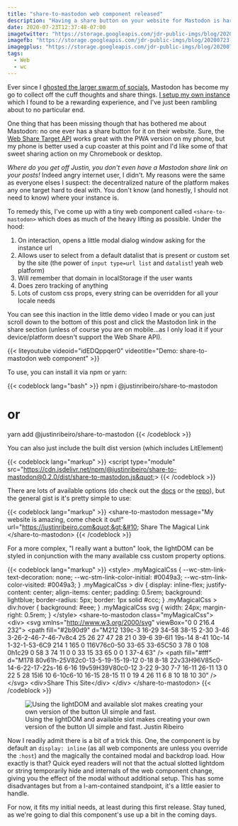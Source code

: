 ```yaml
---
title: "share-to-mastodon web component released"
description: "Having a share button on your website for Mastodon is hard given it's decentralized nature. With my latest tiny web component it's now easier to give users the option."
date: 2020-07-23T12:37:48-07:00
imagetwitter: "https://storage.googleapis.com/jdr-public-imgs/blog/20200723-fancy-button-800.png"
imagefb: "https://storage.googleapis.com/jdr-public-imgs/blog/20200723-fancy-button-800.png"
imagegplus: "https://storage.googleapis.com/jdr-public-imgs/blog/20200723-fancy-button-800.png"
tags:
  - Web
  - wc
---
```


Ever since I [ghosted the larger swarm of socials](http://localhost:8081/chronicle/2019/09/30/ghosting-the-socials-and-expanding-my-open-web-existence/), Mastodon has become my go to collect off the cuff thoughts and share things. [I setup my own instance](http://localhost:8081/chronicle/2019/09/27/setting-up-mastodon-on-google-cloud-platform/) which I found to be a rewarding experience, and I've just been rambling about to no particular end.

One thing that has been missing though that has bothered me about Mastodon: no one ever has a share button for it on their website. Sure, the [Web Share Target API](https://w3c.github.io/web-share-target/) works great with the PWA version on my phone, but my phone is better used a cup coaster at this point and I'd like some of that sweet sharing action on my Chromebook or desktop.

_Where do you get off Justin, you don't even have a Mastodon share link on your posts!_ Indeed angry internet user, I didn't. My reasons were the same as everyone elses I suspect: the decentralized nature of the platform makes any one target hard to deal with. You don't know (and honestly, I should not need to know) where your instance is.

To remedy this, I've come up with a tiny web component called `<share-to-mastodon>` which does as much of the heavy lifting as possible. Under the hood:

1. On interaction, opens a little modal dialog window asking for the instance url
2. Allows user to select from a default datalist that is present or custom set by the site (the power of `input type=url list` and `datalist`! yeah web platform)
3. Will remember that domain in localStorage if the user wants
4. Does zero tracking of anything
5. Lots of custom css props, every string can be overridden for all your locale needs

You can see this inaction in the little demo video I made or you can just scroll down to the bottom of this post and click the Mastodon link in the share section (unless of course you are on mobile...as I only load it if your device/platform doesn't support the Web Share API).

{{< liteyoutube videoid="idEDQppqer0" videotitle="Demo: share-to-mastodon web component" >}}

To use, you can install it via npm or yarn:

{{< codeblock lang="bash" >}}
npm i @justinribeiro/share-to-mastodon
# or
yarn add @justinribeiro/share-to-mastodon
{{< /codeblock >}}

You can also just include the built dist version (which includes LitElement)

{{< codeblock lang="markup" >}}
&lt;script type=&quot;module&quot; src=&quot;https://cdn.jsdelivr.net/npm/@justinribeiro/share-to-mastodon@0.2.0/dist/share-to-mastodon.js&quot;&gt;
{{< /codeblock >}}

There are lots of available options (do check out the [docs](https://www.npmjs.com/package/@justinribeiro/share-to-mastodon) or the [repo](https://github.com/justinribeiro/share-to-mastodon)), but the general gist is it's pretty simple to use:

{{< codeblock lang="markup" >}}
&lt;share-to-mastodon message=&quot;My website is amazing, come check it out!&quot; url=&quot;https://justinribeiro.com&quot;&gt;&#10;  Share The Magical Link&#10;&lt;/share-to-mastodon&gt;
{{< /codeblock >}}

For a more complex, "I really want a button" look, the lightDOM can be styled in conjunction with the many available css custom property options.

{{< codeblock lang="markup" >}}
&lt;style&gt;&#10;.myMagicalCss {&#10;  --wc-stm-link-text-decoration: none;&#10;  --wc-stm-link-color-initial: #0049a3;&#10;  --wc-stm-link-color-visited: #0049a3;&#10;}&#10;.myMagicalCss &gt; div {&#10;  display: inline-flex;&#10;  justify-content: center;&#10;  align-items: center;&#10;  padding: 0.5rem;&#10;  background: lightblue;&#10;  border-radius: 5px;&#10;  border: 1px solid #ccc;&#10;}&#10;.myMagicalCss &gt; div:hover {&#10;  background: #eee;&#10;}&#10;.myMagicalCss svg {&#10;  width: 24px;&#10;  margin-right: 0.5rem;&#10;}&#10;&lt;/style&gt;&#10;&lt;share-to-mastodon class=&quot;myMagicalCss&quot;&gt;&#10;  &lt;div&gt;&#10;    &lt;svg xmlns=&quot;http://www.w3.org/2000/svg&quot; viewBox=&quot;0 0 216.4 232&quot;&gt;&#10;      &lt;path&#10;        fill=&quot;#2b90d9&quot;&#10;        d=&quot;M212 139c-3 16-29 34-58 38-15 2-30 3-46 3-26-2-46-7-46-7v8c4 25 26 27 47 28 21 0 39-6 39-6l1 19s-14 8-41 10c-14 1-32-1-53-6C9 214 1 165 0 116V76c0-50 33-65 33-65C50 3 78 0 108 0h1c29 0 58 3 74 11 0 0 33 15 33 65 0 0 1 37-4 63&quot;&#10;      /&gt;&#10;      &lt;path&#10;        fill=&quot;#fff&quot;&#10;        d=&quot;M178 80v61h-25V82c0-13-5-19-15-19-12 0-18 8-18 22v33H96V85c0-14-6-22-17-22s-16 6-16 19v59H39V80c0-12 3-22 9-30 7-7 16-11 26-11 13 0 22 5 28 15l6 10 6-10c6-10 16-15 28-15 11 0 19 4 26 11 6 8 10 18 10 30&quot;&#10;      /&gt;&#10;    &lt;/svg&gt;&#10;    &lt;div&gt;Share This Site&lt;/div&gt;&#10;  &lt;/div&gt;&#10;&lt;/share-to-mastodon&gt;
{{< /codeblock >}}

<figure aria-label="media" role="group" itemscope="" itemprop="associatedMedia" itemtype="http://schema.org/ImageObject">
  <picture>
    <source srcset="https://storage.googleapis.com/jdr-public-imgs/blog/20200723-fancy-button-640.webp 640w,
                    https://storage.googleapis.com/jdr-public-imgs/blog/20200723-fancy-button-800.webp 800w,
                    https://storage.googleapis.com/jdr-public-imgs/blog/20200723-fancy-button-1024.webp 1024w,
                    https://storage.googleapis.com/jdr-public-imgs/blog/20200723-fancy-button-1280.webp 1280w,
                    https://storage.googleapis.com/jdr-public-imgs/blog/20200723-fancy-button-1600.webp 1600w"
            sizes="(min-width: 800px) 800px, 100vw" type="image/webp">
    <source srcset="https://storage.googleapis.com/jdr-public-imgs/blog/20200723-fancy-button-640.png 640w,
                    https://storage.googleapis.com/jdr-public-imgs/blog/20200723-fancy-button-800.png 800w,
                    https://storage.googleapis.com/jdr-public-imgs/blog/20200723-fancy-button-1024.png 1024w,
                    https://storage.googleapis.com/jdr-public-imgs/blog/20200723-fancy-button-1280.png 1280w,
                    https://storage.googleapis.com/jdr-public-imgs/blog/20200723-fancy-button-1600.png 1600w"
            sizes="(min-width: 800px) 800px, 100vw" type="image/png">
    <img src="https://storage.googleapis.com/jdr-public-imgs/blog/20200723-fancy-button-800.png" alt="Using the lightDOM and available slot makes creating your own version of the button UI simple and fast.">
  </picture>
  <figcaption itemprop="caption description">
    <span aria-hidden="true">Using the lightDOM and available slot makes creating your own version of the button UI simple and fast.</span>
    <span class="author" itemprop="copyrightHolder">Justin Ribeiro</span>
  </figcaption>
</figure>

Now I readily admit there is a bit of a trick this. One, the component is by default an `display: inline` (as all web components are unless you override the `:host`) and the magically the contained modal and backdrop load. How exactly is that? Quick eyed readers will not that the actual slotted lightdom or string temporarily hide and internals of the web component change, giving you the effect of the modal without additional setup. This has some disadvantages but from a I-am-contained standpoint, it's a little easier to handle.

For now, it fits my initial needs, at least during this first release. Stay tuned, as we're going to dial this component's use up a bit in the coming days.
